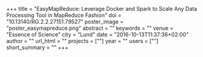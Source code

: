 +++
title = "EasyMapReduce: Leverage Docker and Spark to Scale Any Data Processing Tool in MapReduce Fashion"
doi = "10.13140/RG.2.2.27151.79527"
poster_image = "poster_easymapreduce.png"
abstract = ""
keywords = ""
venue = "Essence of Science"
city = "Lund"
date = "2016-10-13T11:37:36+02:00"
author = ""
url_html = ""
projects = [""]
year = ""
users = [""]
short_summary = ""
+++

